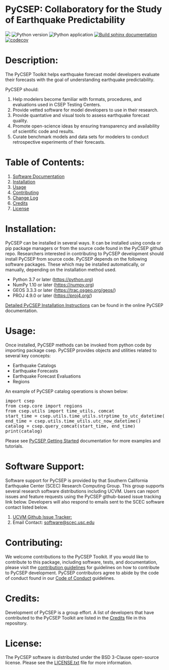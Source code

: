 # PyCSEP: Collaboratory for the Study of Earthquake Predictability
![](https://g-c662a6.a78b8.36fe.data.globus.org/csep/badges/CSEP2_Logo_CMYK.png)
![Python version](https://g-c662a6.a78b8.36fe.data.globus.org/csep/badges/pycsep-python.svg)
![Python application](https://github.com/SCECCode/csep2/workflows/Python%20application/badge.svg)
[![Build sphinx documentation](https://github.com/SCECCode/csep2/workflows/Build%20sphinx%20documentation/badge.svg)](https://cseptesting.org)
[![codecov](https://codecov.io/gh/SCECcode/pycsep/branch/master/graph/badge.svg?token=HTMKM29MAU)](https://codecov.io/gh/SCECcode/pycsep)

# Description:
The PyCSEP Toolkit helps earthquake forecast model developers evaluate their forecasts with the goal of understanding
earthquake predictability.

PyCSEP should:
1. Help modelers become familiar with formats, procedures, and evaluations used in CSEP Testing Centers.
2. Provide vetted software for model developers to use in their research.
3. Provide quantative and visual tools to assess earthquake forecast quality.
4. Promote open-science ideas by ensuring transparency and availability of scientific code and results.
5. Curate benchmark models and data sets for modelers to conduct retrospective experiments of their forecasts.

# Table of Contents:
1. [Software Documentation](https://docs.cseptesting.org)
2. [Installation](#installation)
3. [Usage](#usage)
4. [Contributing](#contributing)
5. [Change Log](https://github.com/SCECcode/pycsep/blob/master/CHANGELOG.txt)
6. [Credits](#credit)
7. [License](#license)

# Installation:
PyCSEP can be installed in several ways. It can be installed using conda or pip package managers or from the 
source code found in the PyCSEP github repo. Researchers interested in contributing to PyCSEP development should 
install PyCSEP from source code. PyCSEP depends on the following software packages. 
These which may be installed automatically, or manually, depending on the installation method used.
* Python 3.7 or later (https://python.org)
* NumPy 1.10 or later (https://numpy.org)  
* GEOS 3.3.3 or later (https://trac.osgeo.org/geos/)  
* PROJ 4.9.0 or later (https://proj4.org/)  

[Detailed PyCSEP Installation Instructions](https://docs.cseptesting.org/getting_started/installing.html) can be found in the online PyCSEP documentation.

# Usage: 
Once installed, PyCSEP methods can be invoked from python code by importing package csep. PyCSEP provides objects and utilities related to several key concepts:
* Earthquake Catalogs
* Earthquake Forecasts
* Earthquake Forecast Evaluations
* Regions

An example of PyCSEP catalog operations is shown below:
<pre>
import csep
from csep.core import regions
from csep.utils import time_utils, comcat
start_time = csep.utils.time_utils.strptime_to_utc_datetime('2019-01-01 00:00:00.0')
end_time = csep.utils.time_utils.utc_now_datetime()
catalog = csep.query_comcat(start_time, end_time)
print(catalog)
</pre>

Please see [PyCSEP Getting Started](https://docs.cseptesting.org/getting_started/core_concepts) documentation for more examples and tutorials.

# Software Support:
Software support for PyCSEP is provided by that Southern California Earthquake Center (SCEC) Research Computing Group. This group supports several research software distributions including UCVM. Users can report issues and feature requests using the PyCSEP github-based issue tracking link below. Developers will also respond to emails sent to the SCEC software contact listed below.
1. [UCVM Github Issue Tracker:](https://github.com/SCECcode/pycep/issues)
2. Email Contact: software@scec.usc.edu

# Contributing:
We welcome contributions to the PyCSEP Toolkit.  If you would like to contribute to this package, including software, tests, and documentation, 
please visit the [contribution guidelines](https://github.com/SCECcode/pycsep/blob/master/CONTRIBUTING.md) for guidelines on how to contribute to PyCSEP development.
PyCSEP contributors agree to abide by the code of conduct found in our [Code of Conduct](CODE_OF_CONDUCT.md) guidelines.

# Credits:
Development of PyCSEP is a group effort. A list of developers that have contributed to the PyCSEP Toolkit 
are listed in the [Credits](CREDITS.md) file in this repository.

# License:
The PyCSEP software is distributed under the BSD 3-Clause open-source license. Please see the [LICENSE.txt](LICENSE.txt) file for more information.
